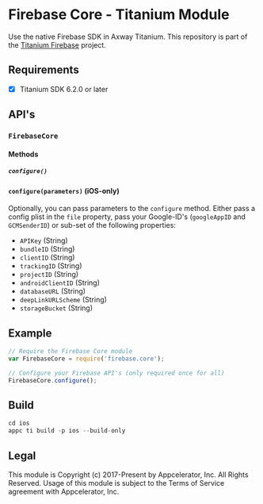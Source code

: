 # Firebase Core - Titanium Module
Use the native Firebase SDK in Axway Titanium. This repository is part of the [Titanium Firebase](https://github.com/hansemannn/titanium-firebase) project.

## Requirements
- [x] Titanium SDK 6.2.0 or later

## API's

### `FirebaseCore`

#### Methods

##### `configure()`

#### `configure(parameters)` (iOS-only)

Optionally, you can pass parameters to the `configure` method. Either pass a config plist in the  `file` property,
pass your Google-ID's (`googleAppID` and `GCMSenderID`) or sub-set of the following properties:

  - `APIKey` (String)
  - `bundleID` (String)
  - `clientID` (String)
  - `trackingID` (String)
  - `projectID` (String)
  - `androidClientID` (String)
  - `databaseURL` (String)
  - `deepLinkURLScheme` (String)
  - `storageBucket` (String)

## Example
```js
// Require the Firebase Core module
var FirebaseCore = require('firebase.core');

// Configure your Firebase API's (only required once for all)
FirebaseCore.configure();
```

## Build
```js
cd ios
appc ti build -p ios --build-only
```

## Legal

This module is Copyright (c) 2017-Present by Appcelerator, Inc. All Rights Reserved. 
Usage of this module is subject to the Terms of Service agreement with Appcelerator, Inc.  
